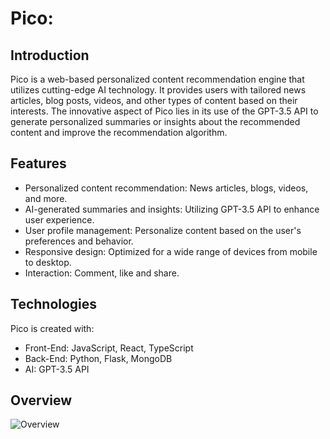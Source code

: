 # Pico: 
 
## Introduction 
Pico is a web-based personalized content recommendation engine that utilizes cutting-edge AI technology. It provides users with tailored news articles, blog posts, videos, and other types of content based on their interests. The innovative aspect of Pico lies in its use of the GPT-3.5 API to generate personalized summaries or insights about the recommended content and improve the recommendation algorithm. 
 
## Features 
- Personalized content recommendation: News articles, blogs, videos, and more.
- AI-generated summaries and insights: Utilizing GPT-3.5 API to enhance user experience.
- User profile management: Personalize content based on the user's preferences and behavior.
- Responsive design: Optimized for a wide range of devices from mobile to desktop. 
- Interaction: Comment, like and share.
 
## Technologies 
Pico is created with:

- Front-End: JavaScript, React, TypeScript
- Back-End: Python, Flask, MongoDB
- AI: GPT-3.5 API

## Overview 
![Overview](https://github.com/khongminhtn/Pico/tree/main/docs/diagrams/overview.png)

